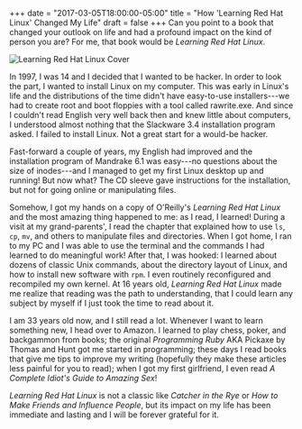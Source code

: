+++
date = "2017-03-05T18:00:00-05:00"
title = "How 'Learning Red Hat Linux' Changed My Life"
draft = false
+++
Can you point to a book that changed your outlook on life and had a profound impact on the kind of person you are? For me, that book would be *Learning Red Hat Linux*.

![Learning Red Hat Linux Cover](/images/red-hat.jpg)

In 1997, I was 14 and I decided that I wanted to be hacker.  In order to look the part, I wanted to install Linux on my computer.  This was early in Linux's life and the distributions of the time didn't have easy-to-use installers---we had to create root and boot floppies with a tool called rawrite.exe.  And since I couldn't read English very well back then and knew little about computers, I understood almost nothing that the Slackware 3.4 installation program asked.  I failed to install Linux.  Not a great start for a would-be hacker.

Fast-forward a couple of years, my English had improved and the installation program of Mandrake 6.1 was easy---no questions about the size of inodes---and I managed to get my first Linux desktop up and running!  But now what?  The CD sleeve gave instructions for the installation, but not for going online or manipulating files.

Somehow, I got my hands on a copy of O'Reilly's *Learning Red Hat Linux* and the most amazing thing happened to me: as I read, I learned!  During a visit at my grand-parents', I read the chapter that explained how to use `ls`, `cp`, `mv`, and others to manipulate files and directories.  When I got home, I ran to my PC and I was able to use the terminal and the commands I had learned to do meaningful work!  After that, I was hooked: I learned about dozens of classic Unix commands, about the directory layout of Linux, and how to install new software with `rpm`.  I even routinely reconfigured and recompiled my own kernel.  At 16 years old, *Learning Red Hat Linux* made me realize that reading was the path to understanding, that I could learn any subject by myself if I just took the time to read about it.

I am 33 years old now, and I still read a lot.  Whenever I want to learn something new, I head over to Amazon.  I learned to play chess, poker, and backgammon from books; the original *Programming Ruby* AKA Pickaxe by Thomas and Hunt got me started in programming; these days I read books that give me tips to improve my writing (hopefully they make these articles less painful for you to read); when I got my first girlfriend, I even read *A Complete Idiot's Guide to Amazing Sex*!

*Learning Red Hat Linux* is not a classic like *Catcher in the Rye* or *How to Make Friends and Influence People*, but its impact on my life has been immediate and lasting and I will be forever grateful for it.

